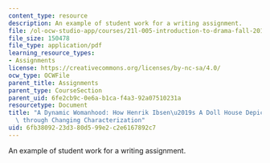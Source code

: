 ```yaml
---
content_type: resource
description: An example of student work for a writing assignment.
file: /ol-ocw-studio-app/courses/21l-005-introduction-to-drama-fall-2016/6fb3809223d380d599e2c2e6167892c7_MIT21L_005F16_Womanhood.pdf
file_size: 150478
file_type: application/pdf
learning_resource_types:
- Assignments
license: https://creativecommons.org/licenses/by-nc-sa/4.0/
ocw_type: OCWFile
parent_title: Assignments
parent_type: CourseSection
parent_uid: 6fe2cb9c-0e6a-b1ca-f4a3-92a07510231a
resourcetype: Document
title: "A Dynamic Womanhood: How Henrik Ibsen\u2019s A Doll House Depicts Feminism\
  \ through Changing Characterization"
uid: 6fb38092-23d3-80d5-99e2-c2e6167892c7
---
```

An example of student work for a writing assignment.